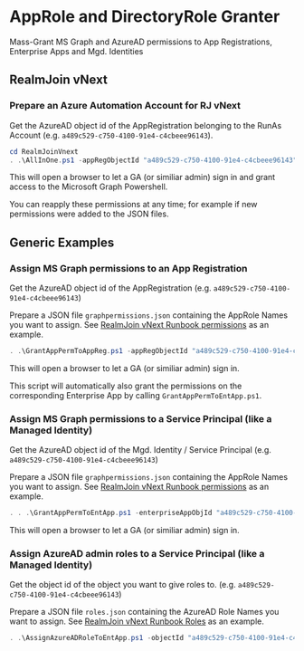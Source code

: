 # AppRole and DirectoryRole Granter

Mass-Grant MS Graph and AzureAD permissions to App Registrations, Enterprise Apps and Mgd. Identities

## RealmJoin vNext 

### Prepare an Azure Automation Account for RJ vNext

Get the AzureAD object id of the AppRegistration belonging to the RunAs Account (e.g. `a489c529-c750-4100-91e4-c4cbeee96143`).

```powershell
cd RealmJoinVnext
. .\AllInOne.ps1 -appRegObjectId "a489c529-c750-4100-91e4-c4cbeee96143" 
``` 

This will open a browser to let a GA (or similiar admin) sign in and grant access to the Microsoft Graph Powershell. 

You can reapply these permissions at any time; for example if new permissions were added to the JSON files.

## Generic Examples

### Assign MS Graph permissions to an App Registration

Get the AzureAD object id of the AppRegistration (e.g. `a489c529-c750-4100-91e4-c4cbeee96143`)

Prepare a JSON file `graphpermissions.json` containing the AppRole Names you want to assign. See [RealmJoin vNext Runbook permissions](RealmJoinVnext/RJvNextPermissions.json) as an example.

```powershell
. .\GrantAppPermToAppReg.ps1 -appRegObjectId "a489c529-c750-4100-91e4-c4cbeee96143" -permissionsTemplate .\graphpermissions.json
``` 

This will open a browser to let a GA (or similiar admin) sign in.

This script will automatically also grant the permissions on the corresponding Enterprise App by calling `GrantAppPermToEntApp.ps1`.

### Assign MS Graph permissions to a Service Principal (like a Managed Identity)

Get the AzureAD object id of the Mgd. Identity / Service Principal (e.g. `a489c529-c750-4100-91e4-c4cbeee96143`)

Prepare a JSON file `graphpermissions.json` containing the AppRole Names you want to assign. See [RealmJoin vNext Runbook permissions](RealmJoinVnext/RJvNextPermissions.json) as an example.

```powershell
. . .\GrantAppPermToEntApp.ps1 -enterpriseAppObjId "a489c529-c750-4100-91e4-c4cbeee96143" -permissionsTemplate .\graphpermissions.json
``` 

This will open a browser to let a GA (or similiar admin) sign in.

### Assign AzureAD admin roles to a Service Principal (like a Managed Identity)

Get the object id of the object you want to give roles to. (e.g. `a489c529-c750-4100-91e4-c4cbeee96143`)

Prepare a JSON file `roles.json` containing the AzureAD Role Names you want to assign. See [RealmJoin vNext Runbook Roles](RealmJoinVnext/RJvNextRoles.json) as an example.

```powershell
. .\AssignAzureADRoleToEntApp.ps1 -objectId "a489c529-c750-4100-91e4-c4cbeee96143" -rolesTemplate .\roles.json
``` 
